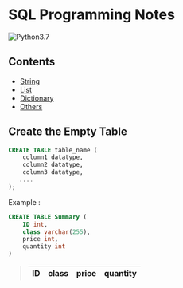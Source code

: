 # SQL Programming Notes
![Python3.7](https://img.shields.io/badge/Python-3.7-blue.svg)

## Contents
* [String](#String)
* [List](#List)
* [Dictionary](#Dictionary)
* [Others](#Others)

## Create the Empty Table 
```sql
CREATE TABLE table_name (
    column1 datatype,
    column2 datatype,
    column3 datatype,
   ....
);
```
Example : 
```sql
CREATE TABLE Summary (
    ID int,
    class varchar(255),
    price int,
    quantity int
)
```

> | ID | class | price | quantity |
> | ---------- | ----------- | ---------- | ----------- | 

